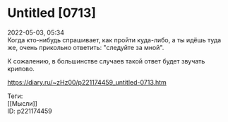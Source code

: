 Untitled [0713]
================

   
 2022-05-03, 05:34   
  Когда кто-нибудь спрашивает, как пройти куда-либо, а ты идёшь туда же, очень прикольно ответить: "следуйте за мной".   
   
 К сожалению, в большинстве случаев такой ответ будет звучать крипово.   
    
 <https://diary.ru/~zHz00/p221174459_untitled-0713.htm>   
   
 Теги:   
 [[Мысли]]   
 ID: p221174459